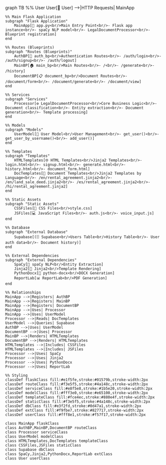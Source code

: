 graph TB
    %% User
    User[👤 User] -->|HTTP Requests| MainApp

    %% Main Flask Application
    subgraph "Flask Application"
        MainApp[📄 app.py<br/>Main Entry Point<br/>- Flask app instance<br/>- spaCy NLP model<br/>- LegalDocumentProcessor<br/>- Blueprint registration]
    end

    %% Routes (Blueprints)
    subgraph "Routes (Blueprints)"
        AuthBP[🔐 auth_bp<br/>Authentication Routes<br/>- /auth/login<br/>- /auth/signup<br/>- /auth/logout]
        MainBP[🏠 main_bp<br/>Main Routes<br/>- /<br/>- /generate<br/>- /history]
        DocumentBP[📋 document_bp<br/>Document Routes<br/>- /document/form<br/>- /document/generate<br/>- /document/view]
    end

    %% Services
    subgraph "Services"
        Processor[⚙️ LegalDocumentProcessor<br/>Core Business Logic<br/>- Document classification<br/>- Entity extraction<br/>- Document generation<br/>- Template processing]
    end

    %% Models
    subgraph "Models"
        UserModel[👥 User Model<br/>User Management<br/>- get_user()<br/>- get_user_by_username()<br/>- add_user()]
    end

    %% Templates
    subgraph "Templates"
        HTMLTemplates[🌐 HTML Templates<br/>Jinja2 Templates<br/>- login.html<br/>- signup.html<br/>- generate.html<br/>- history.html<br/>- document_form.html]
        DocTemplates[📄 Document Templates<br/>Jinja2 Templates by Language<br/>- /en/rental_agreement.jinja2<br/>- /en/land_sale_deed.jinja2<br/>- /es/rental_agreement.jinja2<br/>- /hi/rental_agreement.jinja2]
    end

    %% Static Assets
    subgraph "Static Assets"
        CSSFiles[🎨 CSS Files<br/>style.css]
        JSFiles[💻 JavaScript Files<br/>- auth.js<br/>- voice_input.js]
    end

    %% Database
    subgraph "External Database"
        Supabase[(🗄️ Supabase<br/>Users Table<br/>History Table<br/>- User auth data<br/>- Document history)]
    end

    %% External Dependencies
    subgraph "External Dependencies"
        SpaCy[🧠 spaCy NLP<br/>Entity Extraction]
        Jinja2[🔧 Jinja2<br/>Template Rendering]
        PythonDocx[📝 python-docx<br/>DOCX Generation]
        ReportLab[📊 ReportLab<br/>PDF Generation]
    end

    %% Relationships
    MainApp -->|Registers| AuthBP
    MainApp -->|Registers| MainBP
    MainApp -->|Registers| DocumentBP
    MainApp -->|Uses| Processor
    MainApp -->|Uses| UserModel
    Processor -->|Reads| DocTemplates
    UserModel -->|Queries| Supabase
    AuthBP -->|Uses| UserModel
    DocumentBP -->|Uses| Processor
    MainBP -->|Renders| HTMLTemplates
    DocumentBP -->|Renders| HTMLTemplates
    HTMLTemplates -->|Includes| CSSFiles
    HTMLTemplates -->|Includes| JSFiles
    Processor -->|Uses| SpaCy
    Processor -->|Uses| Jinja2
    Processor -->|Uses| PythonDocx
    Processor -->|Uses| ReportLab

    %% Styling
    classDef flaskClass fill:#e1f5fe,stroke:#01579b,stroke-width:2px
    classDef routeClass fill:#f3e5f5,stroke:#4a148c,stroke-width:2px
    classDef serviceClass fill:#e8f5e8,stroke:#1b5e20,stroke-width:2px
    classDef modelClass fill:#fff3e0,stroke:#e65100,stroke-width:2px
    classDef templateClass fill:#fce4ec,stroke:#880e4f,stroke-width:2px
    classDef staticClass fill:#f3e5f5,stroke:#4a148c,stroke-width:2px
    classDef dbClass fill:#e3f2fd,stroke:#0d47a1,stroke-width:2px
    classDef extClass fill:#f9fbe7,stroke:#827717,stroke-width:2px
    classDef userClass fill:#fff8e1,stroke:#f57f17,stroke-width:2px

    class MainApp flaskClass
    class AuthBP,MainBP,DocumentBP routeClass
    class Processor serviceClass
    class UserModel modelClass
    class HTMLTemplates,DocTemplates templateClass
    class CSSFiles,JSFiles staticClass
    class Supabase dbClass
    class SpaCy,Jinja2,PythonDocx,ReportLab extClass
    class User userClass
